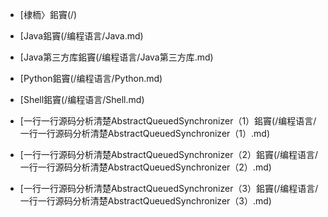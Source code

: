 - [棣栭〉鈻竇(/)

- [Java鈻竇(/编程语言/Java.md)

- [Java第三方库鈻竇(/编程语言/Java第三方库.md)

- [Python鈻竇(/编程语言/Python.md)

- [Shell鈻竇(/编程语言/Shell.md)

- [一行一行源码分析清楚AbstractQueuedSynchronizer（1）鈻竇(/编程语言/一行一行源码分析清楚AbstractQueuedSynchronizer（1）.md)

- [一行一行源码分析清楚AbstractQueuedSynchronizer（2）鈻竇(/编程语言/一行一行源码分析清楚AbstractQueuedSynchronizer（2）.md)

- [一行一行源码分析清楚AbstractQueuedSynchronizer（3）鈻竇(/编程语言/一行一行源码分析清楚AbstractQueuedSynchronizer（3）.md)